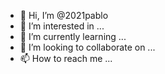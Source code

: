 - 👋 Hi, I’m @2021pablo
- 👀 I’m interested in ...
- 🌱 I’m currently learning ...
- 💞️ I’m looking to collaborate on ...
- 📫 How to reach me ...

<!---
2021pablo/2021pablo is a ✨ special ✨ repository because its `README.md` (this file) appears on your GitHub profile.
You can click the Preview link to take a look at your changes.
--->

